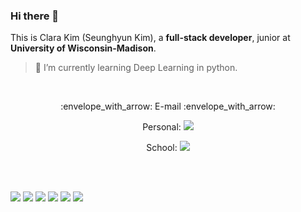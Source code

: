 ### Hi there 👋

This is Clara Kim (Seunghyun Kim), a **full-stack developer**, junior at **University of Wisconsin-Madison**.

> 🌱 I’m currently learning Deep Learning in python.

<br>

<p align="center"> :envelope_with_arrow: E-mail :envelope_with_arrow: </p>

<p align="center"> Personal:  <a href="버튼을 눌렀을 때 이동할 링크" target="_blank"><img src="https://img.shields.io/badge/tmdgus000415@gmail.com-ff0000?style=flat-square&logo=Gmail&logoColor=fbfbfb"/></a>  </p>

<p align="center"> School: <a href="버튼을 눌렀을 때 이동할 링크" target="_blank"><img src="https://img.shields.io/badge/kim963@wisc.edu-ff0000?style=flat-square&logo=Gmail&logoColor=fbfbfb"/></a>  </p>


<br>
<br>

<a href="버튼을 눌렀을 때 이동할 링크" target="_blank"><img src="https://img.shields.io/badge/pyhton-a6b9ad?style=flat-square&logo=Python&logoColor=fbfbfb"/></a>
<a href="버튼을 눌렀을 때 이동할 링크" target="_blank"><img src="https://img.shields.io/badge/RStudio-426d5c?style=flat-square&logo=RStudio&logoColor=fbfbfb"/></a>
<a href="버튼을 눌렀을 때 이동할 링크" target="_blank"><img src="https://img.shields.io/badge/java-f7f7f7?style=flat-square&logo=Java&logoColor=fbfbfb"/></a>
<a href="버튼을 눌렀을 때 이동할 링크" target="_blank"><img src="https://img.shields.io/badge/html-ddd7cc?style=flat-square&logo=HTML5&logoColor=fbfbfb"/></a>
<a href="버튼을 눌렀을 때 이동할 링크" target="_blank"><img src="https://img.shields.io/badge/css-9c7159?style=flat-square&logo=CSS3&logoColor=fbfbfb"/></a>
<a href="버튼을 눌렀을 때 이동할 링크" target="_blank"><img src="https://img.shields.io/badge/MySQL-93c47d?style=flat-square&logo=MySQL&logoColor=fbfbfb"/></a>


<!--
**Clarakim415/Clarakim415** is a ✨ _special_ ✨ repository because its `README.md` (this file) appears on your GitHub profile.

Here are some ideas to get you started:

- 🔭 I’m currently working on ...
- 🌱 I’m currently learning ...
- 👯 I’m looking to collaborate on ...
- 🤔 I’m looking for help with ...
- 💬 Ask me about ...
- 📫 How to reach me: ...
- 😄 Pronouns: ...
- ⚡ Fun fact: ...
-->
